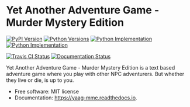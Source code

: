 # Yet Another Adventure Game - Murder Mystery Edition

[![PyPI Version](https://img.shields.io/pypi/v/yaag-mme?style=flat)](https://pypi.org/project/yaag-mme/)
[![Python Versions](https://img.shields.io/pypi/pyversions/yaag-mme)](https://pypi.org/project/yaag-mme/)
[![Python Implementation](https://img.shields.io/pypi/implementation/yaag-mme)](https://pypi.org/project/yaag-mme/)
[![Python Implementation](https://img.shields.io/pypi/l/yaag-mme)](https://pypi.org/project/yaag-mme/)


[![Travis CI Status](https://img.shields.io/travis/com/Cutewarriorlover/yaag-mme?style=flat)](https://travis-ci.com/github/Cutewarriorlover/yaag-mme)
[![Documentation Status](https://readthedocs.org/projects/yaag-mme/badge/?version=latest)](https://yaag-mme.readthedocs.io/en/latest/?badge=latest)


Yet Another Adventure Game - Murder Mystery Edition is a text based adventure game where you play with other NPC adventurers. But whether they live or die, is up to you.

-   Free software: MIT license
-   Documentation: <https://yaag-mme.readthedocs.io>.
